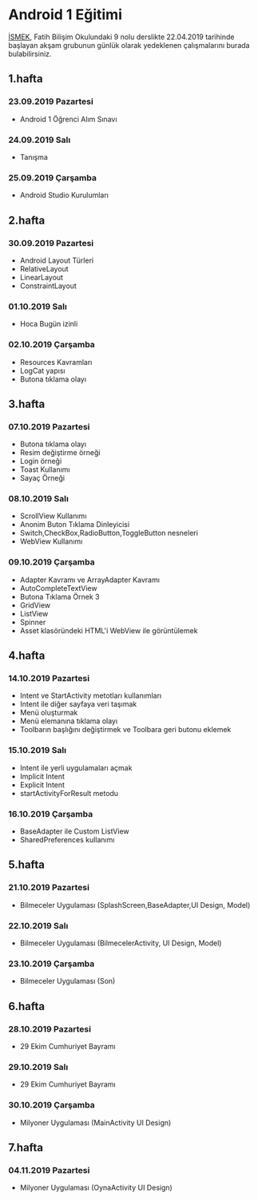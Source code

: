 # Android 1 Eğitimi

[İSMEK](http://ismek.istanbul), Fatih Bilişim Okulundaki 9 nolu derslikte 22.04.2019 tarihinde başlayan akşam grubunun günlük olarak yedeklenen çalışmalarını burada bulabilirsiniz.

## 1.hafta
### 23.09.2019 Pazartesi
- Android 1 Öğrenci Alım Sınavı
### 24.09.2019 Salı
- Tanışma
### 25.09.2019 Çarşamba
- Android Studio Kurulumları

## 2.hafta
### 30.09.2019 Pazartesi
- Android Layout Türleri
- RelativeLayout
- LinearLayout
- ConstraintLayout
### 01.10.2019 Salı
- Hoca Bugün izinli

### 02.10.2019 Çarşamba
- Resources Kavramları
- LogCat yapısı
- Butona tıklama olayı

## 3.hafta
### 07.10.2019 Pazartesi
- Butona tıklama olayı
- Resim değiştirme örneği
- Login örneği
- Toast Kullanımı
- Sayaç Örneği

### 08.10.2019 Salı
- ScrollView Kullanımı
- Anonim Buton Tıklama Dinleyicisi
- Switch,CheckBox,RadioButton,ToggleButton nesneleri
- WebView Kullanımı

### 09.10.2019 Çarşamba
- Adapter Kavramı ve ArrayAdapter Kavramı
- AutoCompleteTextView
- Butona Tıklama Örnek 3
- GridView
- ListView
- Spinner
- Asset klasöründeki HTML'i WebView ile görüntülemek

## 4.hafta
### 14.10.2019 Pazartesi
- Intent ve StartActivity metotları kullanımları
- Intent ile diğer sayfaya veri taşımak
- Menü oluşturmak
- Menü elemanına tıklama olayı
- Toolbarın başlığını değiştirmek ve Toolbara geri butonu eklemek

### 15.10.2019 Salı
- Intent ile yerli uygulamaları açmak
- Implicit Intent
- Explicit Intent
- startActivityForResult metodu

### 16.10.2019 Çarşamba
- BaseAdapter ile Custom ListView
- SharedPreferences kullanımı

## 5.hafta
### 21.10.2019 Pazartesi
- Bilmeceler Uygulaması (SplashScreen,BaseAdapter,UI Design, Model)
### 22.10.2019 Salı
- Bilmeceler Uygulaması (BilmecelerActivity, UI Design, Model)
### 23.10.2019 Çarşamba
- Bilmeceler Uygulaması (Son)

## 6.hafta
### 28.10.2019 Pazartesi
- 29 Ekim Cumhuriyet Bayramı
### 29.10.2019 Salı
- 29 Ekim Cumhuriyet Bayramı
### 30.10.2019 Çarşamba
- Milyoner Uygulaması (MainActivity UI Design)

## 7.hafta
### 04.11.2019 Pazartesi
- Milyoner Uygulaması (OynaActivity UI Design)
